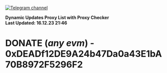 [![Telegram channel](https://img.shields.io/endpoint?url=https://runkit.io/damiankrawczyk/telegram-badge/branches/master?url=https://t.me/n4z4v0d)](https://t.me/n4z4v0d) 

**Dynamic Updates Proxy List with Proxy Checker**  
**Last Updated: 16.12.23 21:46**

# DONATE (_any evm_) - 0xDEADf12DE9A24b47Da0a43E1bA70B8972F5296F2
